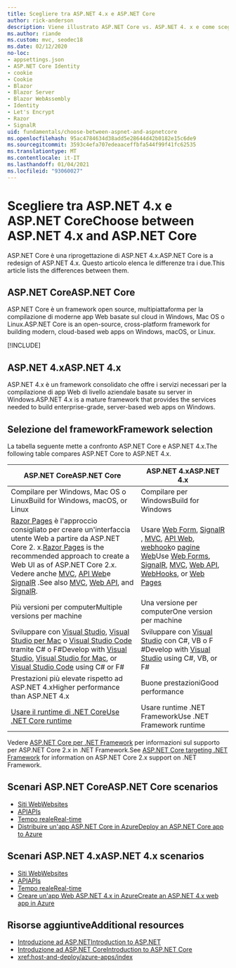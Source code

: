 ```yaml
---
title: Scegliere tra ASP.NET 4.x e ASP.NET Core
author: rick-anderson
description: Viene illustrato ASP.NET Core vs. ASP.NET 4. x e come scegliere tra di essi.
ms.author: riande
ms.custom: mvc, seodec18
ms.date: 02/12/2020
no-loc:
- appsettings.json
- ASP.NET Core Identity
- cookie
- Cookie
- Blazor
- Blazor Server
- Blazor WebAssembly
- Identity
- Let's Encrypt
- Razor
- SignalR
uid: fundamentals/choose-between-aspnet-and-aspnetcore
ms.openlocfilehash: 95ac4784634d38add5e28644d42b0182e15c6de9
ms.sourcegitcommit: 3593c4efa707edeaaceffbfa544f99f41fc62535
ms.translationtype: MT
ms.contentlocale: it-IT
ms.lasthandoff: 01/04/2021
ms.locfileid: "93060027"
---
```

# <a name="choose-between-aspnet-4x-and-aspnet-core"></a><span data-ttu-id="10d28-103">Scegliere tra ASP.NET 4.x e ASP.NET Core</span><span class="sxs-lookup"><span data-stu-id="10d28-103">Choose between ASP.NET 4.x and ASP.NET Core</span></span>

<span data-ttu-id="10d28-104">ASP.NET Core è una riprogettazione di ASP.NET 4.x.</span><span class="sxs-lookup"><span data-stu-id="10d28-104">ASP.NET Core is a redesign of ASP.NET 4.x.</span></span> <span data-ttu-id="10d28-105">Questo articolo elenca le differenze tra i due.</span><span class="sxs-lookup"><span data-stu-id="10d28-105">This article lists the differences between them.</span></span>

## <a name="aspnet-core"></a><span data-ttu-id="10d28-106">ASP.NET Core</span><span class="sxs-lookup"><span data-stu-id="10d28-106">ASP.NET Core</span></span>

<span data-ttu-id="10d28-107">ASP.NET Core è un framework open source, multipiattaforma per la compilazione di moderne app Web basate sul cloud in Windows, Mac OS o Linux.</span><span class="sxs-lookup"><span data-stu-id="10d28-107">ASP.NET Core is an open-source, cross-platform framework for building modern, cloud-based web apps on Windows, macOS, or Linux.</span></span>

[!INCLUDE[](~/includes/benefits.md)]

## <a name="aspnet-4x"></a><span data-ttu-id="10d28-108">ASP.NET 4.x</span><span class="sxs-lookup"><span data-stu-id="10d28-108">ASP.NET 4.x</span></span>

<span data-ttu-id="10d28-109">ASP.NET 4.x è un framework consolidato che offre i servizi necessari per la compilazione di app Web di livello aziendale basate su server in Windows.</span><span class="sxs-lookup"><span data-stu-id="10d28-109">ASP.NET 4.x is a mature framework that provides the services needed to build enterprise-grade, server-based web apps on Windows.</span></span>

## <a name="framework-selection"></a><span data-ttu-id="10d28-110">Selezione del framework</span><span class="sxs-lookup"><span data-stu-id="10d28-110">Framework selection</span></span>

<span data-ttu-id="10d28-111">La tabella seguente mette a confronto ASP.NET Core e ASP.NET 4.x.</span><span class="sxs-lookup"><span data-stu-id="10d28-111">The following table compares ASP.NET Core to ASP.NET 4.x.</span></span>

| <span data-ttu-id="10d28-112">ASP.NET Core</span><span class="sxs-lookup"><span data-stu-id="10d28-112">ASP.NET Core</span></span> | <span data-ttu-id="10d28-113">ASP.NET 4.x</span><span class="sxs-lookup"><span data-stu-id="10d28-113">ASP.NET 4.x</span></span> |
|---|---|
|<span data-ttu-id="10d28-114">Compilare per Windows, Mac OS o Linux</span><span class="sxs-lookup"><span data-stu-id="10d28-114">Build for Windows, macOS, or Linux</span></span>|<span data-ttu-id="10d28-115">Compilare per Windows</span><span class="sxs-lookup"><span data-stu-id="10d28-115">Build for Windows</span></span>|
|<span data-ttu-id="10d28-116">[ Razor Pages](xref:razor-pages/index) è l'approccio consigliato per creare un'interfaccia utente Web a partire da ASP.NET Core 2. x.</span><span class="sxs-lookup"><span data-stu-id="10d28-116">[Razor Pages](xref:razor-pages/index) is the recommended approach to create a Web UI as of ASP.NET Core 2.x.</span></span> <span data-ttu-id="10d28-117">Vedere anche [MVC](xref:mvc/overview), [API Web](xref:tutorials/first-web-api)e [SignalR](xref:signalr/introduction) .</span><span class="sxs-lookup"><span data-stu-id="10d28-117">See also [MVC](xref:mvc/overview), [Web API](xref:tutorials/first-web-api), and [SignalR](xref:signalr/introduction).</span></span>|<span data-ttu-id="10d28-118">Usare [Web Form](/aspnet/web-forms), [SignalR](/aspnet/signalr) , [MVC](/aspnet/mvc), [API Web](/aspnet/web-api/), [webhook](/aspnet/webhooks/)o [pagine Web](/aspnet/web-pages)</span><span class="sxs-lookup"><span data-stu-id="10d28-118">Use [Web Forms](/aspnet/web-forms), [SignalR](/aspnet/signalr), [MVC](/aspnet/mvc), [Web API](/aspnet/web-api/), [WebHooks](/aspnet/webhooks/), or [Web Pages](/aspnet/web-pages)</span></span>|
|<span data-ttu-id="10d28-119">Più versioni per computer</span><span class="sxs-lookup"><span data-stu-id="10d28-119">Multiple versions per machine</span></span>|<span data-ttu-id="10d28-120">Una versione per computer</span><span class="sxs-lookup"><span data-stu-id="10d28-120">One version per machine</span></span>|
|<span data-ttu-id="10d28-121">Sviluppare con [Visual Studio](https://visualstudio.microsoft.com/vs/), [Visual Studio per Mac](https://visualstudio.microsoft.com/vs/mac/) o [Visual Studio Code](https://code.visualstudio.com/) tramite C# o F#</span><span class="sxs-lookup"><span data-stu-id="10d28-121">Develop with [Visual Studio](https://visualstudio.microsoft.com/vs/), [Visual Studio for Mac](https://visualstudio.microsoft.com/vs/mac/), or [Visual Studio Code](https://code.visualstudio.com/) using C# or F#</span></span>|<span data-ttu-id="10d28-122">Sviluppare con [Visual Studio](https://visualstudio.microsoft.com/vs/) con C#, VB o F #</span><span class="sxs-lookup"><span data-stu-id="10d28-122">Develop with [Visual Studio](https://visualstudio.microsoft.com/vs/) using C#, VB, or F#</span></span>|
|<span data-ttu-id="10d28-123">Prestazioni più elevate rispetto ad ASP.NET 4.x</span><span class="sxs-lookup"><span data-stu-id="10d28-123">Higher performance than ASP.NET 4.x</span></span>|<span data-ttu-id="10d28-124">Buone prestazioni</span><span class="sxs-lookup"><span data-stu-id="10d28-124">Good performance</span></span>|
|[<span data-ttu-id="10d28-125">Usare il runtime di .NET Core</span><span class="sxs-lookup"><span data-stu-id="10d28-125">Use .NET Core runtime</span></span>](/dotnet/standard/choosing-core-framework-server)|<span data-ttu-id="10d28-126">Usare runtime .NET Framework</span><span class="sxs-lookup"><span data-stu-id="10d28-126">Use .NET Framework runtime</span></span>|

<span data-ttu-id="10d28-127">Vedere [ASP.NET Core per .NET Framework](xref:index#target-framework) per informazioni sul supporto per ASP.NET Core 2.x in .NET Framework.</span><span class="sxs-lookup"><span data-stu-id="10d28-127">See [ASP.NET Core targeting .NET Framework](xref:index#target-framework) for information on ASP.NET Core 2.x support on .NET Framework.</span></span>

## <a name="aspnet-core-scenarios"></a><span data-ttu-id="10d28-128">Scenari ASP.NET Core</span><span class="sxs-lookup"><span data-stu-id="10d28-128">ASP.NET Core scenarios</span></span>

* [<span data-ttu-id="10d28-129">Siti Web</span><span class="sxs-lookup"><span data-stu-id="10d28-129">Websites</span></span>](xref:tutorials/first-mvc-app/index)
* [<span data-ttu-id="10d28-130">API</span><span class="sxs-lookup"><span data-stu-id="10d28-130">APIs</span></span>](xref:tutorials/first-web-api)
* [<span data-ttu-id="10d28-131">Tempo reale</span><span class="sxs-lookup"><span data-stu-id="10d28-131">Real-time</span></span>](xref:signalr/introduction)
* [<span data-ttu-id="10d28-132">Distribuire un'app ASP.NET Core in Azure</span><span class="sxs-lookup"><span data-stu-id="10d28-132">Deploy an ASP.NET Core app to Azure</span></span>](/azure/app-service/app-service-web-get-started-dotnet)

## <a name="aspnet-4x-scenarios"></a><span data-ttu-id="10d28-133">Scenari ASP.NET 4.x</span><span class="sxs-lookup"><span data-stu-id="10d28-133">ASP.NET 4.x scenarios</span></span>

* [<span data-ttu-id="10d28-134">Siti Web</span><span class="sxs-lookup"><span data-stu-id="10d28-134">Websites</span></span>](/aspnet/mvc)
* [<span data-ttu-id="10d28-135">API</span><span class="sxs-lookup"><span data-stu-id="10d28-135">APIs</span></span>](/aspnet/web-api)
* [<span data-ttu-id="10d28-136">Tempo reale</span><span class="sxs-lookup"><span data-stu-id="10d28-136">Real-time</span></span>](/aspnet/signalr)
* [<span data-ttu-id="10d28-137">Creare un'app Web ASP.NET 4.x in Azure</span><span class="sxs-lookup"><span data-stu-id="10d28-137">Create an ASP.NET 4.x web app in Azure</span></span>](/azure/app-service/app-service-web-get-started-dotnet-framework)

## <a name="additional-resources"></a><span data-ttu-id="10d28-138">Risorse aggiuntive</span><span class="sxs-lookup"><span data-stu-id="10d28-138">Additional resources</span></span>

* [<span data-ttu-id="10d28-139">Introduzione ad ASP.NET</span><span class="sxs-lookup"><span data-stu-id="10d28-139">Introduction to ASP.NET</span></span>](/aspnet/overview)
* [<span data-ttu-id="10d28-140">Introduzione ad ASP.NET Core</span><span class="sxs-lookup"><span data-stu-id="10d28-140">Introduction to ASP.NET Core</span></span>](xref:index)
* <xref:host-and-deploy/azure-apps/index>
